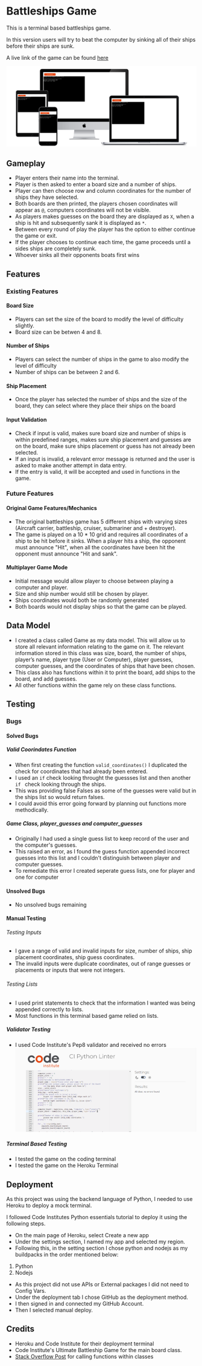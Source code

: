 # Battleships Game

This is a terminal based battleships game.

In this version users will try to beat the computer by sinking all of their ships before 
their ships are sunk.

A live link of the game can be found [here](https://battleships-p3-5cbef4e0df20.herokuapp.com/)

![Heroku Deployment Terminal Displayed on a variety of devices.](assets/images/battleships_device_mockup.png)

## Gameplay
+ Player enters their name into the terminal.
+ Player is then asked to enter a board size and a number of ships.
+ Player can then choose row and column coordinates for the number of ships they have selected.
+ Both boards are then printed, the players chosen coordinates will appear as `@`, computers coordinates will not be visible.
+ As players makes guesses on the board they are displayed as `X`, when a ship is hit and subsequently sank it is displayed as `*`.
+ Between every round of play the player has the option to either continue the game or exit. 
+ If the player chooses to continue each time, the game proceeds until a sides ships are completely sunk.
+ Whoever sinks all their opponents boats first wins

## Features

### Existing Features

#### Board Size
+ Players can set the size of the board to modify the level of difficulty slightly.
+ Board size can be betwen 4 and 8.

#### Number of Ships
+ Players can select the number of ships in the game to also modify the level of difficulty
+ Number of ships can be between 2 and 6.

#### Ship Placement
+ Once the player has selected the number of ships and the size of the board, they can select where they place their ships on the board

#### Input Validation
+ Check if input is valid, makes sure board size and number of ships is within predefined ranges, makes sure ship placement and guesses are on the board, make sure ships placement or guess has not already been selected.
+ If an input is invalid, a relevant error message is returned and the user is asked to make another attempt in data entry.
+ If the entry is valid, it will be accepted and used in functions in the game.




### Future Features 

#### Original Game Features/Mechanics
+ The original battleships game has 5 different ships with varying sizes (Aircraft carrier, 
  battleship, cruiser, submariner and + destroyer).
+ The game is played on a 10 * 10 grid and requires all coordinates of a ship to be hit before it 
  sinks. When a player hits a ship, the opponent must announce "Hit", when all the coordinates have been hit the opponent must announce "Hit and sank".

#### Multiplayer Game Mode
+ Initial message would allow player to choose between playing a computer and player.
+ Size and ship number would still be chosen by player. 
+ Ships coordinates would both be randomly generated
+ Both boards would not display ships so that the game can be played.

## Data Model
+ I created a class called Game as my data model. This will allow us to store all relevant 
  information relating to the game on it. The relevant information stored in this class was size, board, the number of ships, player’s name,  player type (User or Computer), player guesses, computer guesses, and the coordinates of ships that have been chosen.
+ This class also has functions within it to print the board, add ships to the board, and add 
  guesses.
+ All other functions within the game rely on these class functions.

## Testing

### Bugs

#### Solved Bugs

##### Valid Coorindates Function
+ When first creating the function `valid_coordinates()` I duplicated the check for coordinates that had already been entered.
+ I used an `if` check looking throught the guessses list and then another `if ` check looking through the ships.
+ This was providing false Falses as some of the guesses were valid but in the ships list so would return falses.
+ I could avoid this error going forward by planning out functions more methodically. 

##### Game Class, player_guesses and computer_guesses
+ Originally I had used a single guess list to keep record of the user and the computer's guesses.
+ This raised an error, as I found the guess function appended incorrect guesses into this list and 
  I couldn't distinguish between player and computer guesses.
+ To remediate this error I created seperate guess lists, one for player and one for computer 

#### Unsolved Bugs
+ No unsolved bugs remaining

#### Manual Testing

###### Testing Inputs
+ I gave a range of valid and invalid inputs for size, number of ships, ship placement coordinates,
ship guess coordinates.
+ The invalid inputs were duplicate coordinates, out of range guesses or placements or inputs that were not integers.

###### Testing Lists
+ I used print statements to check that the information I wanted was being appended correctly to lists.
+ Most functions in this terminal based game relied on lists.

##### Validator Testing
+ I used Code Institute's Pep8 validator and received no errors
![Screenshot of Pep8 Validator returning no errors](assets/images/pep_result.PNG)


##### Terminal Based Testing
+ I tested the game on the coding terminal
+ I tested the game on the Heroku Terminal

## Deployment
As this project was using the backend language of Python, I needed to use Heroku to deploy a mock terminal.

I followed Code Institutes Python essentials tutorial to deploy it using the following steps.

+ On the main page of Heroku, select Create a new app
+ Under the settings section, I named my app and selected my region.
+ Following this, in the setting section I chose python and nodejs as my buildpacks in the order mentioned below:
1. Python
2. Nodejs
+ As this project did not use APIs or External packages I did not need to Config Vars.
+ Under the deployment tab I chose GitHub as the deployment method.
+ I then signed in and connected my GitHub Account.
+ Then I selected manual deploy.

## Credits

+ Heroku and Code Institute for their deployment terminal
+ Code Institute's Ultimate Battleship Game for the main board class.
+ [Stack Overflow Post](https://stackoverflow.com/questions/5615648/how-can-i-call-a-function-within-a-class) for calling functions within classes